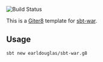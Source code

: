 ![Build Status](https://github.com/earldouglas/sbt-war.g8/workflows/build/badge.svg)

This is a [Giter8][g8] template for [sbt-war].

[g8]: http://www.foundweekends.org/giter8/
[sbt-war]: https://github.com/earldouglas/sbt-war

## Usage

```
sbt new earldouglas/sbt-war.g8
```
